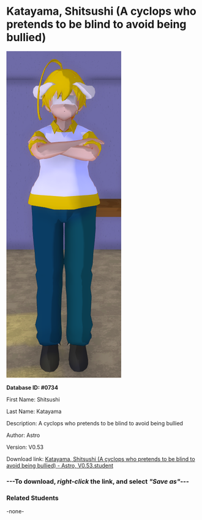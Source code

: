 # Katayama, Shitsushi (A cyclops who pretends to be blind to avoid being bullied)

<img src="../../Files/Images/Katayama, Shitsushi (A cyclops who pretends to be blind to avoid being bullied).png" title="Katayama, Shitsushi (A cyclops who pretends to be blind to avoid being bullied) - Astro, V0.53">

**Database ID: #0734**

First Name: Shitsushi

Last Name: Katayama

Description: A cyclops who pretends to be blind to avoid being bullied

Author: Astro

Version: V0.53

Download link: <a href="https://raw.githubusercontent.com/Arbiter1223/Daigaku-Gurashi-Custom-Students/master/Files/Student%20Files/Katayama%2C%20Shitsushi%20(A%20cyclops%20who%20pretends%20to%20be%20blind%20to%20avoid%20being%20bullied)%20-%20Astro%2C%20V0.53.student">Katayama, Shitsushi (A cyclops who pretends to be blind to avoid being bullied) - Astro, V0.53.student</a>

### ---**To download, _right-click_ the link, and select _"Save as"_**---

### Related Students

-none-
